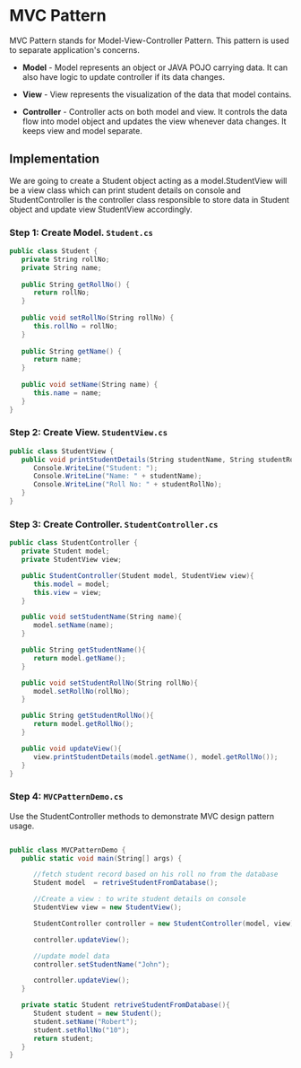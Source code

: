 **MVC Pattern**
===

MVC Pattern stands for Model-View-Controller Pattern. This pattern is used to separate application's concerns.

- **Model** - Model represents an object or JAVA POJO carrying data. It can also have logic to update controller if its data changes.

- **View** - View represents the visualization of the data that model contains.

- **Controller** - Controller acts on both model and view. It controls the data flow into model object and updates the view whenever data changes. It keeps view and model separate.

## Implementation
We are going to create a Student object acting as a model.StudentView will be a view class which can print student details on console and StudentController is the controller class responsible to store data in Student object and update view StudentView accordingly.

 
### Step 1: Create Model. `Student.cs`

```cs
public class Student {
   private String rollNo;
   private String name;
   
   public String getRollNo() {
      return rollNo;
   }
   
   public void setRollNo(String rollNo) {
      this.rollNo = rollNo;
   }
   
   public String getName() {
      return name;
   }
   
   public void setName(String name) {
      this.name = name;
   }
}
```

### Step 2: Create View. `StudentView.cs`

```cs
public class StudentView {
   public void printStudentDetails(String studentName, String studentRollNo){
      Console.WriteLine("Student: ");
      Console.WriteLine("Name: " + studentName);
      Console.WriteLine("Roll No: " + studentRollNo);
   }
}
```

### Step 3: Create Controller. `StudentController.cs`

```cs
public class StudentController {
   private Student model;
   private StudentView view;

   public StudentController(Student model, StudentView view){
      this.model = model;
      this.view = view;
   }

   public void setStudentName(String name){
      model.setName(name);		
   }

   public String getStudentName(){
      return model.getName();		
   }

   public void setStudentRollNo(String rollNo){
      model.setRollNo(rollNo);		
   }

   public String getStudentRollNo(){
      return model.getRollNo();		
   }

   public void updateView(){				
      view.printStudentDetails(model.getName(), model.getRollNo());
   }	
}
```

### Step 4: `MVCPatternDemo.cs`
Use the StudentController methods to demonstrate MVC design pattern usage.

```cs

public class MVCPatternDemo {
   public static void main(String[] args) {

      //fetch student record based on his roll no from the database
      Student model  = retriveStudentFromDatabase();

      //Create a view : to write student details on console
      StudentView view = new StudentView();

      StudentController controller = new StudentController(model, view);

      controller.updateView();

      //update model data
      controller.setStudentName("John");

      controller.updateView();
   }

   private static Student retriveStudentFromDatabase(){
      Student student = new Student();
      student.setName("Robert");
      student.setRollNo("10");
      return student;
   }
}
```
